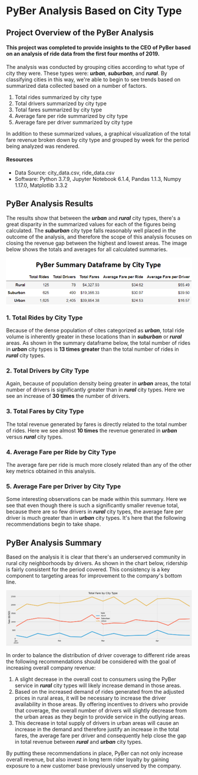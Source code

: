 # PyBer Analysis Based on City Type

## Project Overview of the PyBer Analysis
#### This project was completed to provide insights to the CEO of PyBer based on an analysis of ride data from the first four months of 2019.
The analysis was conducted by grouping cities according to what type of city they were.  These types were: ***urban***, ***suburban***, and ***rural***.  By classifying cities in this way, we're able to begin to see trends based on summarized data collected based on a number of factors.  

  1.  Total rides summarized by city type
  2.  Total drivers summarized by city type
  3.  Total fares summarized by city type
  4.  Average fare per ride summarized by city type
  5.  Average fare per driver summarized by city type
 
 In addition to these summarized values, a graphical visualization of the total fare revenue broken down by city type and grouped by week for the period being analyzed was rendered.
 
#### Resources
- Data Source: city_data.csv, ride_data.csv
- Software: Python 3.7.9, Jupyter Notebook 6.1.4, Pandas 1.1.3, Numpy 1.17.0, Matplotlib 3.3.2
 
## PyBer Analysis Results
The results show that between the ***urban*** and ***rural*** city types, there's a great disparity in the summarized values for each of the figures being calculated.  The ***suburban*** city type falls reasonably well placed in the outcome of the analysis, and therefore the scope of this analysis focuses on closing the revenue gap between the highest and lowest areas.  The image below shows the totals and averages for all calculated summaries.

![PyBer_summary_dataframe.PNG](https://github.com/frostbrosracing/PyBer_Analysis/blob/main/analysis/PyBer_summary_dataframe.PNG)

### 1. Total Rides by City Type
Because of the dense population of cites categorized as ***urban***, total ride volume is inherently greater in these locations than in ***suburban*** or ***rural*** areas.  As shown in the summary dataframe below, the total number of rides in ***urban*** city types is **13 times greater** than the total number of rides in ***rural*** city types. 
### 2. Total Drivers by City Type
Again, because of population density being greater in ***urban*** areas, the total number of drivers is significantly greater than in ***rural*** city types.  Here we see an increase of **30 times** the number of drivers.  
### 3. Total Fares by City Type
The total revenue generated by fares is directly related to the total number of rides.  Here we see almost **10 times** the revenue generated in ***urban*** versus ***rural*** city types.  
### 4. Average Fare per Ride by City Type
The average fare per ride is much more closely related than any of the other key metrics obtained in this analysis.  
### 5. Average Fare per Driver by City Type
Some interesting observations can be made within this summary.  Here we see that even though there is such a significantly smaller revenue total, because there are so few drivers in ***rural*** city types, the average fare per driver is much greater than in ***urban*** city types.  It's here that the following recommendations begin to take shape.

## PyBer Analysis Summary
Based on the analysis it is clear that there's an underserved community in rural city neighborhoods by drivers.  As shown in the chart below, ridership is fairly consistent for the period covered.  This consistency is a key component to targeting areas for improvement to the company's bottom line.  

![PyBer_fare_summary.png](https://github.com/frostbrosracing/PyBer_Analysis/blob/main/analysis/PyBer_fare_summary.png)

In order to balance the distribution of driver coverage to different ride areas the following recommendations should be considered with the goal of increasing overall company revenue:

1.	A slight decrease in the overall cost to consumers using the PyBer service in ***rural*** city types will likely increase demand in those areas.  
2.	Based on the increased demand of rides generated from the adjusted prices in rural areas, it will be necessary to increase the driver availability in those areas.  By offering incentives to drivers who provide that coverage, the overall number of drivers will slightly decrease from the urban areas as they begin to provide service in the outlying areas.
3.	This decrease in total supply of drivers in urban areas will cause an increase in the demand and therefore justify an increase in the total fares, the average fare per driver and consequently help close the gap in total revenue between ***rural*** and ***urban*** city types.

By putting these recommendations in place, PyBer can not only increase overall revenue, but also invest in long term rider loyalty by gaining exposure to a new customer base previously unserved by the company.
